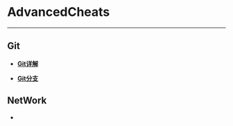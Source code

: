 # AdvancedCheats
------

## Git

- [**Git详解**](./Git/git分支.md)

- [**Git分支**](http://www.jianshu.com/p/ce85d1f3c69d)

## NetWork
- 
